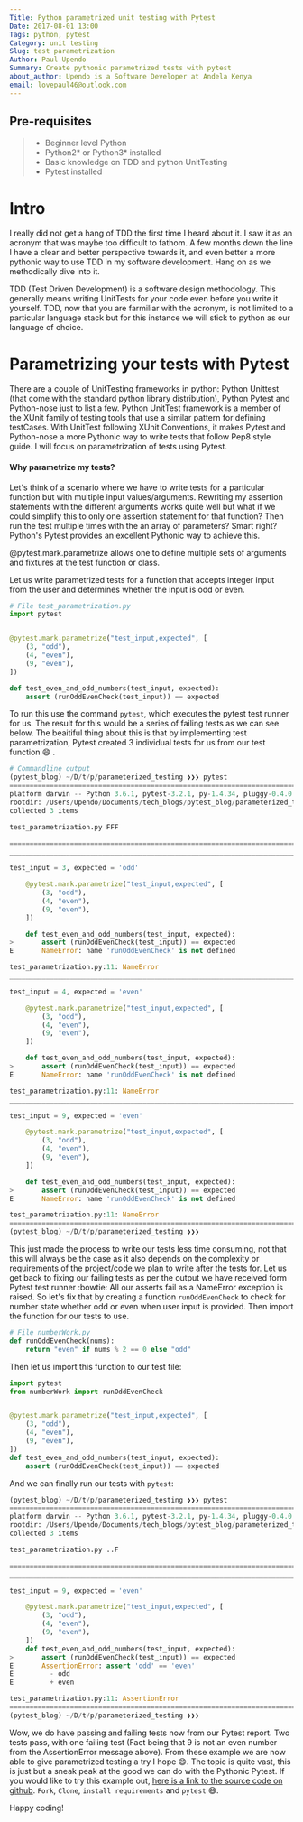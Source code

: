```yaml
---
Title: Python parametrized unit testing with Pytest
Date: 2017-08-01 13:00
Tags: python, pytest
Category: unit testing
Slug: test parametrization
Author: Paul Upendo
Summary: Create pythonic parametrized tests with pytest
about_author: Upendo is a Software Developer at Andela Kenya
email: lovepaul46@outlook.com
---
```


## Pre-requisites
 > - Beginner level Python
 > - Python2* or Python3* installed
 > - Basic knowledge on TDD and python UnitTesting
 > - Pytest installed

# Intro
I really did not get a hang of TDD the first time I heard about it. I saw it as an acronym that was maybe too difficult to fathom. A few months down the line I have a clear and better perspective towards it, and even better a more pythonic way to use TDD in my software development. Hang on as we methodically dive into it.

TDD (Test Driven Development) is a software design methodology. This generally means writing UnitTests for your code even before you write it yourself. TDD, now that you are farmiliar with the acronym, is not limited to a particular language stack but for this instance we will stick to python as our language of choice. 

# Parametrizing your tests with Pytest
There are a couple of UnitTesting frameworks in python: Python Unittest (that come with the standard python library distribution), Python Pytest and Python-nose just to list a few. Python UnitTest framework is a member of the XUnit family of testing tools that use a similar pattern for defining testCases. With UnitTest following XUnit Conventions, it makes Pytest and Python-nose a more Pythonic way to write tests that follow Pep8 style guide. I will focus on parametrization of tests using Pytest. 

#### Why parametrize my tests?
Let's think of a scenario where we have to write tests for a particular function but with multiple input values/arguments. Rewriting my assertion statements with the different arguments works quite well but what if we could simplify this to only one assertion statement for that function? Then run the test multiple times with the an array of parameters? Smart right? Python's Pytest provides an excellent Pythonic way to achieve this.

@pytest.mark.parametrize allows one to define multiple sets of arguments and fixtures at the test function or class.

Let us write parametrized tests for a function that accepts integer input from the user and determines whether the input is odd or even.
```python
# File test_parametrization.py
import pytest


@pytest.mark.parametrize("test_input,expected", [
    (3, "odd"),
    (4, "even"),
    (9, "even"),
])

def test_even_and_odd_numbers(test_input, expected):
    assert (runOddEvenCheck(test_input)) == expected

```
To run this use the command `pytest`, which executes the pytest test runner for us. The result for this would be a series of failing tests as we can see below. The beaitiful thing about this is that by implementing test parametrization, Pytest created 3 individual tests for us from our test function :smile: .
```python
# Commandline output
(pytest_blog) ~/D/t/p/parameterized_testing ❯❯❯ pytest                                                                                                                                                                                                                       ⏎ develop ✱ ◼
=================================================================================================================================== test session starts ===================================================================================================================================
platform darwin -- Python 3.6.1, pytest-3.2.1, py-1.4.34, pluggy-0.4.0
rootdir: /Users/Upendo/Documents/tech_blogs/pytest_blog/parameterized_testing, inifile:
collected 3 items

test_parametrization.py FFF

======================================================================================================================================== FAILURES =========================================================================================================================================
____________________________________________________________________________________________________________________________ test_even_and_odd_numbers[3-odd] _____________________________________________________________________________________________________________________________

test_input = 3, expected = 'odd'

    @pytest.mark.parametrize("test_input,expected", [
        (3, "odd"),
        (4, "even"),
        (9, "even"),
    ])

    def test_even_and_odd_numbers(test_input, expected):
>       assert (runOddEvenCheck(test_input)) == expected
E       NameError: name 'runOddEvenCheck' is not defined

test_parametrization.py:11: NameError
____________________________________________________________________________________________________________________________ test_even_and_odd_numbers[4-even] ____________________________________________________________________________________________________________________________

test_input = 4, expected = 'even'

    @pytest.mark.parametrize("test_input,expected", [
        (3, "odd"),
        (4, "even"),
        (9, "even"),
    ])

    def test_even_and_odd_numbers(test_input, expected):
>       assert (runOddEvenCheck(test_input)) == expected
E       NameError: name 'runOddEvenCheck' is not defined

test_parametrization.py:11: NameError
____________________________________________________________________________________________________________________________ test_even_and_odd_numbers[9-even] ____________________________________________________________________________________________________________________________

test_input = 9, expected = 'even'

    @pytest.mark.parametrize("test_input,expected", [
        (3, "odd"),
        (4, "even"),
        (9, "even"),
    ])

    def test_even_and_odd_numbers(test_input, expected):
>       assert (runOddEvenCheck(test_input)) == expected
E       NameError: name 'runOddEvenCheck' is not defined

test_parametrization.py:11: NameError
================================================================================================================================ 3 failed in 0.07 seconds =================================================================================================================================
(pytest_blog) ~/D/t/p/parameterized_testing ❯❯❯           
```
This just made the process to write our tests less time consuming, not that this will always be the case as it also depends on the complexity or requirements of the project/code  we plan to write after the tests for. 
Let us get back to fixing our failing tests as per the output we have received form Pytest test runner :bowtie:
All our asserts fail as a NameError exception is raised. So let's fix that by creating a function `runOddEvenCheck` to check for number state whether odd or even when user input is provided. Then import the function for our tests to use.
``` python
# File numberWork.py
def runOddEvenCheck(nums):
    return "even" if nums % 2 == 0 else "odd"

```
Then let us import this function to our test file:
``` python
import pytest
from numberWork import runOddEvenCheck


@pytest.mark.parametrize("test_input,expected", [
    (3, "odd"),
    (4, "even"),
    (9, "even"),
])
def test_even_and_odd_numbers(test_input, expected):
    assert (runOddEvenCheck(test_input)) == expected

``` 
And we can finally run our tests with `pytest`:
``` python
(pytest_blog) ~/D/t/p/parameterized_testing ❯❯❯ pytest                                                                                                                                                                                                                       ⏎ develop ✱ ◼
=================================================================================================================================== test session starts ===================================================================================================================================
platform darwin -- Python 3.6.1, pytest-3.2.1, py-1.4.34, pluggy-0.4.0
rootdir: /Users/Upendo/Documents/tech_blogs/pytest_blog/parameterized_testing, inifile:
collected 3 items

test_parametrization.py ..F

======================================================================================================================================== FAILURES =========================================================================================================================================
____________________________________________________________________________________________________________________________ test_even_and_odd_numbers[9-even] ____________________________________________________________________________________________________________________________

test_input = 9, expected = 'even'

    @pytest.mark.parametrize("test_input,expected", [
        (3, "odd"),
        (4, "even"),
        (9, "even"),
    ])
    def test_even_and_odd_numbers(test_input, expected):
>       assert (runOddEvenCheck(test_input)) == expected
E       AssertionError: assert 'odd' == 'even'
E         - odd
E         + even

test_parametrization.py:11: AssertionError
=========================================================================================================================== 1 failed, 2 passed in 0.06 seconds ============================================================================================================================
(pytest_blog) ~/D/t/p/parameterized_testing ❯❯❯ 
```
Wow, we do have passing and failing tests now from our Pytest report. Two tests pass, with one failing test (Fact being that 9 is not an even number from the AssertionError message above).
From these example we are now able to give parametrized testing a try I hope :smile:. The topic is quite vast, this is just but a sneak peak at the good we can do with the Pythonic Pytest.
If you would like to try this example out, [here is a link to the source code on github](https://github.com/paulupendo/parametrized_testing/tree/master). `Fork`, `Clone`, `install requirements` and `pytest` :smile:. 

Happy coding!






